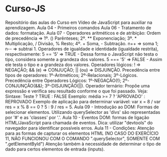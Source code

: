 # Curso-JS
Repositório das aulas do Curso em Vídeo de JavaScript para auxiliar na aprendizagem.
Aula 04 - Primeiros comandos
Aula 06 - Tratamento de dados: formatação.
Aula 07 - Operadores aritméticos e de atribição: 
          Ordem de precedência => 1º. () Parênteses; 2º. ** Exponenciação; 3º. * Multiplicação, / Divisão, % Resto; 4º. + Soma, - Subtração. 
          n++ => soma 1; n-- => subtrai 1.
          Operadores de igualdade e identidade (igualdade restrita), respectivamente: 
          5 == '5' => TRUE - Dessa forma o JavaScript não testa o tipo, considera somente a grandeza dos valores.
          5 === '5' => FALSE - Assim ele testa o tipo e a grandeza dos valores.
          Operadores lógicos: ! => NEGAÇÃO; && (e) => CONJUÇÃO; || (ou) => DISJUNÇÃO.
          Precedência entre tipos de operadores: 1º-Aritméticos; 2º-Relacionais; 3º-Lógicos.
          Precedência entre Operadores Lógicos: 1º-NEGAÇÃO(!); 2º-CONJUNÇÃO(&&); 3º-DISJUNÇÃO(||).
          Operador ternário: Propôe uma expressão e verifica seu resultado conforme o que foi passado. Veja:
          Sintaxe: Teste ? TRUE : FALSE
          Exemplo: média >= 7 ? 'APROVADO' : REPROVADO
          Exemplo de aplicação para determinar variável: var x = 8 / var res = x % 8 == 0 ? 5 : 9 / res = 5.
Aula 09 - Introdução ao DOM: Formas de selecionar elementos.
          Utilizando querySelector as 'divs' são representadas por '#' e as 'classes' por '.'. 
Aula 10 - Eventos DOM: formas de ligação HTML/JavaScript para chamada de eventos.
          Dica: utilizar "devtools" do navegador para identificar possíveis erros.
Aula 11 - Condições: Atenção para as formas de capturar os elementos HTML (NO CASO DO EXERCÍCIO 11, NÃO FUNCIONOU COM O COMANDO ".querySelector", SOMENTE COM ".getElementById")
          Atenção também à necessidade de determinar o tipo de dado para certos elementos de entrada (inputs).

